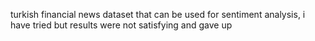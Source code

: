 turkish financial news dataset that can be used for sentiment analysis, i have tried but results were not satisfying and gave up
